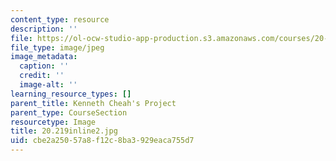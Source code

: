 ```yaml
---
content_type: resource
description: ''
file: https://ol-ocw-studio-app-production.s3.amazonaws.com/courses/20-219-becoming-the-next-bill-nye-writing-and-hosting-the-educational-show-january-iap-2015/cbe2a25057a8f12c8ba3929eaca755d7_20.219inline2.jpg
file_type: image/jpeg
image_metadata:
  caption: ''
  credit: ''
  image-alt: ''
learning_resource_types: []
parent_title: Kenneth Cheah's Project
parent_type: CourseSection
resourcetype: Image
title: 20.219inline2.jpg
uid: cbe2a250-57a8-f12c-8ba3-929eaca755d7
---
```

